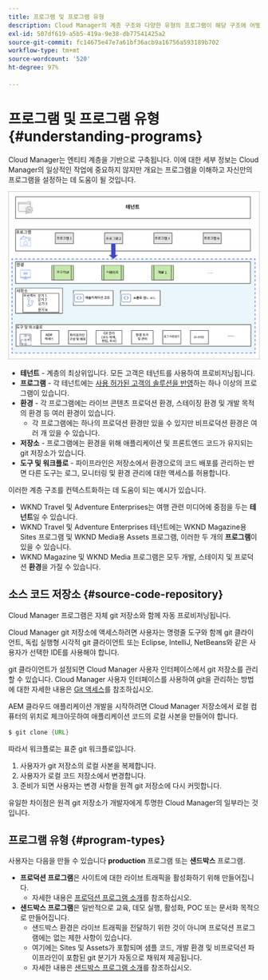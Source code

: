 ```yaml
---
title: 프로그램 및 프로그램 유형
description: Cloud Manager의 계층 구조와 다양한 유형의 프로그램이 해당 구조에 어떻게 적합하고 어떻게 다른지 알아봅니다.
exl-id: 507df619-a5b5-419a-9e38-db77541425a2
source-git-commit: fc14675e47e7a61bf36acb9a16756a593189b702
workflow-type: tm+mt
source-wordcount: '520'
ht-degree: 97%

---
```



# 프로그램 및 프로그램 유형 {#understanding-programs}

Cloud Manager는 엔티티 계층을 기반으로 구축됩니다. 이에 대한 세부 정보는 Cloud Manager의 일상적인 작업에 중요하지 않지만 개요는 프로그램을 이해하고 자신만의 프로그램을 설정하는 데 도움이 될 것입니다.

![Cloud Manager 계층](assets/program-types1.png)

* **테넌트** - 계층의 최상위입니다. 모든 고객은 테넌트를 사용하여 프로비저닝됩니다.
* **프로그램** - 각 테넌트에는 [사용 허가된 고객의 솔루션을 반영](introduction-production-programs.md)하는 하나 이상의 프로그램이 있습니다.
* **환경** - 각 프로그램에는 라이브 콘텐츠 프로덕션 환경, 스테이징 환경 및 개발 목적의 환경 등 여러 환경이 있습니다.
   * 각 프로그램에는 하나의 프로덕션 환경만 있을 수 있지만 비프로덕션 환경은 여러 개 있을 수 있습니다.
* **저장소** - 프로그램에는 환경을 위해 애플리케이션 및 프론트엔드 코드가 유지되는 git 저장소가 있습니다.
* **도구 및 워크플로** - 파이프라인은 저장소에서 환경으로의 코드 배포를 관리하는 반면 다른 도구는 로그, 모니터링 및 환경 관리에 대한 액세스를 허용합니다.

이러한 계층 구조를 컨텍스트화하는 데 도움이 되는 예시가 있습니다.

* WKND Travel 및 Adventure Enterprises는 여행 관련 미디어에 중점을 두는 **테넌트**&#x200B;일 수 있습니다.
* WKND Travel 및 Adventure Enterprises 테넌트에는 WKND Magazine용 Sites 프로그램 및 WKND Media용 Assets 프로그램, 이러한 두 개의 **프로그램**&#x200B;이 있을 수 있습니다.
* WKND Magazine 및 WKND Media 프로그램은 모두 개발, 스테이지 및 프로덕션 **환경**&#x200B;을 가질 수 있습니다.

## 소스 코드 저장소 {#source-code-repository}

Cloud Manager 프로그램은 자체 git 저장소와 함께 자동 프로비저닝됩니다.

Cloud Manager git 저장소에 액세스하려면 사용자는 명령줄 도구와 함께 git 클라이언트, 독립 실행형 시각적 git 클라이언트 또는 Eclipse, IntelliJ, NetBeans와 같은 사용자가 선택한 IDE를 사용해야 합니다.

git 클라이언트가 설정되면 Cloud Manager 사용자 인터페이스에서 git 저장소를 관리할 수 있습니다. Cloud Manager 사용자 인터페이스를 사용하여 git을 관리하는 방법에 대한 자세한 내용은 [Git 액세스](/help/implementing/cloud-manager/managing-code/accessing-repos.md)를 참조하십시오.

AEM 클라우드 애플리케이션 개발을 시작하려면 Cloud Manager 저장소에서 로컬 컴퓨터의 위치로 체크아웃하여 애플리케이션 코드의 로컬 사본을 만들어야 합니다.

```java
$ git clone {URL}
```

따라서 워크플로는 표준 git 워크플로입니다.

1. 사용자가 git 저장소의 로컬 사본을 복제합니다.
1. 사용자가 로컬 코드 저장소에서 변경합니다.
1. 준비가 되면 사용자는 변경 사항을 원격 git 저장소에 다시 커밋합니다.

유일한 차이점은 원격 git 저장소가 개발자에게 투명한 Cloud Manager의 일부라는 것입니다.

## 프로그램 유형 {#program-types}

사용자는 다음을 만들 수 있습니다 **production** 프로그램 또는 **샌드박스** 프로그램.

* **프로덕션 프로그램**&#x200B;은 사이트에 대한 라이브 트래픽을 활성화하기 위해 만들어집니다.
   * 자세한 내용은 [프로덕션 프로그램 소개](/help/implementing/cloud-manager/getting-access-to-aem-in-cloud/introduction-production-programs.md)를 참조하십시오.
* **샌드박스 프로그램**&#x200B;은 일반적으로 교육, 데모 실행, 활성화, POC 또는 문서화 목적으로 만들어집니다.
   * 샌드박스 환경은 라이브 트래픽을 전달하기 위한 것이 아니며 프로덕션 프로그램에는 없는 제한 사항이 있습니다.
   * 여기에는 Sites 및 Assets가 포함되며 샘플 코드, 개발 환경 및 비프로덕션 파이프라인이 포함된 git 분기가 자동으로 채워져 제공됩니다.
   * 자세한 내용은 [샌드박스 프로그램 소개](/help/implementing/cloud-manager/getting-access-to-aem-in-cloud/introduction-sandbox-programs.md)를 참조하십시오.
